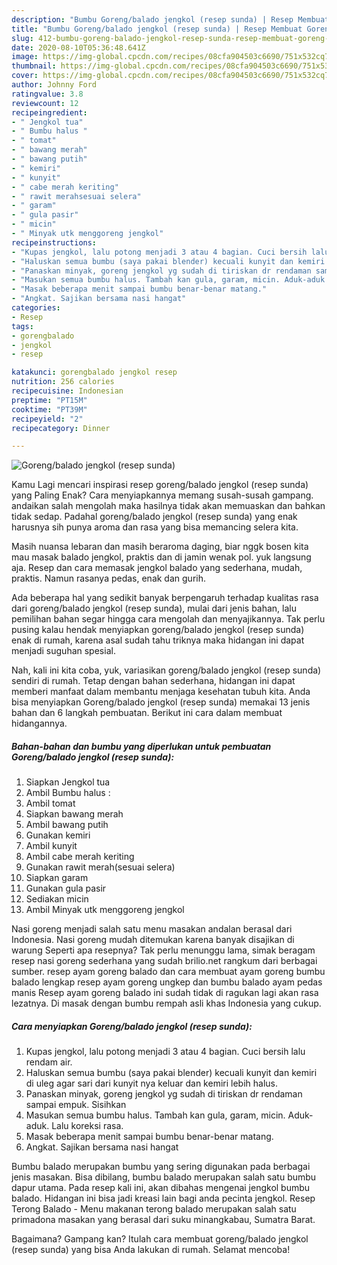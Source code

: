 ```yaml
---
description: "Bumbu Goreng/balado jengkol (resep sunda) | Resep Membuat Goreng/balado jengkol (resep sunda) Yang Sempurna"
title: "Bumbu Goreng/balado jengkol (resep sunda) | Resep Membuat Goreng/balado jengkol (resep sunda) Yang Sempurna"
slug: 412-bumbu-goreng-balado-jengkol-resep-sunda-resep-membuat-goreng-balado-jengkol-resep-sunda-yang-sempurna
date: 2020-08-10T05:36:48.641Z
image: https://img-global.cpcdn.com/recipes/08cfa904503c6690/751x532cq70/gorengbalado-jengkol-resep-sunda-foto-resep-utama.jpg
thumbnail: https://img-global.cpcdn.com/recipes/08cfa904503c6690/751x532cq70/gorengbalado-jengkol-resep-sunda-foto-resep-utama.jpg
cover: https://img-global.cpcdn.com/recipes/08cfa904503c6690/751x532cq70/gorengbalado-jengkol-resep-sunda-foto-resep-utama.jpg
author: Johnny Ford
ratingvalue: 3.8
reviewcount: 12
recipeingredient:
- " Jengkol tua"
- " Bumbu halus "
- " tomat"
- " bawang merah"
- " bawang putih"
- " kemiri"
- " kunyit"
- " cabe merah keriting"
- " rawit merahsesuai selera"
- " garam"
- " gula pasir"
- " micin"
- " Minyak utk menggoreng jengkol"
recipeinstructions:
- "Kupas jengkol, lalu potong menjadi 3 atau 4 bagian. Cuci bersih lalu rendam air."
- "Haluskan semua bumbu (saya pakai blender) kecuali kunyit dan kemiri di uleg agar sari dari kunyit nya keluar dan kemiri lebih halus."
- "Panaskan minyak, goreng jengkol yg sudah di tiriskan dr rendaman sampai empuk. Sisihkan"
- "Masukan semua bumbu halus. Tambah kan gula, garam, micin. Aduk-aduk. Lalu koreksi rasa."
- "Masak beberapa menit sampai bumbu benar-benar matang."
- "Angkat. Sajikan bersama nasi hangat"
categories:
- Resep
tags:
- gorengbalado
- jengkol
- resep

katakunci: gorengbalado jengkol resep 
nutrition: 256 calories
recipecuisine: Indonesian
preptime: "PT15M"
cooktime: "PT39M"
recipeyield: "2"
recipecategory: Dinner

---
```



![Goreng/balado jengkol (resep sunda)](https://img-global.cpcdn.com/recipes/08cfa904503c6690/751x532cq70/gorengbalado-jengkol-resep-sunda-foto-resep-utama.jpg)

Kamu Lagi mencari inspirasi resep goreng/balado jengkol (resep sunda) yang Paling Enak? Cara menyiapkannya memang susah-susah gampang. andaikan salah mengolah maka hasilnya tidak akan memuaskan dan bahkan tidak sedap. Padahal goreng/balado jengkol (resep sunda) yang enak harusnya sih punya aroma dan rasa yang bisa memancing selera kita.

Masih nuansa lebaran dan masih beraroma daging, biar nggk bosen kita mau masak balado jengkol, praktis dan di jamin wenak pol. yuk langsung aja. Resep dan cara memasak jengkol balado yang sederhana, mudah, praktis. Namun rasanya pedas, enak dan gurih.

Ada beberapa hal yang sedikit banyak berpengaruh terhadap kualitas rasa dari goreng/balado jengkol (resep sunda), mulai dari jenis bahan, lalu pemilihan bahan segar hingga cara mengolah dan menyajikannya. Tak perlu pusing kalau hendak menyiapkan goreng/balado jengkol (resep sunda) enak di rumah, karena asal sudah tahu triknya maka hidangan ini dapat menjadi suguhan spesial.


Nah, kali ini kita coba, yuk, variasikan goreng/balado jengkol (resep sunda) sendiri di rumah. Tetap dengan bahan sederhana, hidangan ini dapat memberi manfaat dalam membantu menjaga kesehatan tubuh kita. Anda bisa menyiapkan Goreng/balado jengkol (resep sunda) memakai 13 jenis bahan dan 6 langkah pembuatan. Berikut ini cara dalam membuat hidangannya.

<!--inarticleads1-->

##### Bahan-bahan dan bumbu yang diperlukan untuk pembuatan Goreng/balado jengkol (resep sunda):

1. Siapkan  Jengkol tua
1. Ambil  Bumbu halus :
1. Ambil  tomat
1. Siapkan  bawang merah
1. Ambil  bawang putih
1. Gunakan  kemiri
1. Ambil  kunyit
1. Ambil  cabe merah keriting
1. Gunakan  rawit merah(sesuai selera)
1. Siapkan  garam
1. Gunakan  gula pasir
1. Sediakan  micin
1. Ambil  Minyak utk menggoreng jengkol


Nasi goreng menjadi salah satu menu masakan andalan berasal dari Indonesia. Nasi goreng mudah ditemukan karena banyak disajikan di warung Seperti apa resepnya? Tak perlu menunggu lama, simak beragam resep nasi goreng sederhana yang sudah brilio.net rangkum dari berbagai sumber. resep ayam goreng balado dan cara membuat ayam goreng bumbu balado lengkap resep ayam goreng ungkep dan bumbu balado ayam pedas manis Resep ayam goreng balado ini sudah tidak di ragukan lagi akan rasa lezatnya. Di masak dengan bumbu rempah asli khas Indonesia yang cukup. 

<!--inarticleads2-->

##### Cara menyiapkan Goreng/balado jengkol (resep sunda):

1. Kupas jengkol, lalu potong menjadi 3 atau 4 bagian. Cuci bersih lalu rendam air.
1. Haluskan semua bumbu (saya pakai blender) kecuali kunyit dan kemiri di uleg agar sari dari kunyit nya keluar dan kemiri lebih halus.
1. Panaskan minyak, goreng jengkol yg sudah di tiriskan dr rendaman sampai empuk. Sisihkan
1. Masukan semua bumbu halus. Tambah kan gula, garam, micin. Aduk-aduk. Lalu koreksi rasa.
1. Masak beberapa menit sampai bumbu benar-benar matang.
1. Angkat. Sajikan bersama nasi hangat


Bumbu balado merupakan bumbu yang sering digunakan pada berbagai jenis masakan. Bisa dibilang, bumbu balado merupakan salah satu bumbu dapur utama. Pada resep kali ini, akan dibahas mengenai jengkol bumbu balado. Hidangan ini bisa jadi kreasi lain bagi anda pecinta jengkol. Resep Terong Balado - Menu makanan terong balado merupakan salah satu primadona masakan yang berasal dari suku minangkabau, Sumatra Barat. 

Bagaimana? Gampang kan? Itulah cara membuat goreng/balado jengkol (resep sunda) yang bisa Anda lakukan di rumah. Selamat mencoba!
